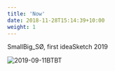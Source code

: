 ```yaml
---
title: 'Now'
date: 2018-11-28T15:14:39+10:00
weight: 1
---
```


SmallBig_SØ, first ideaSketch 2019

![2019-09-11BTBT](/projects/2019-09-11BTBT.jpg)

